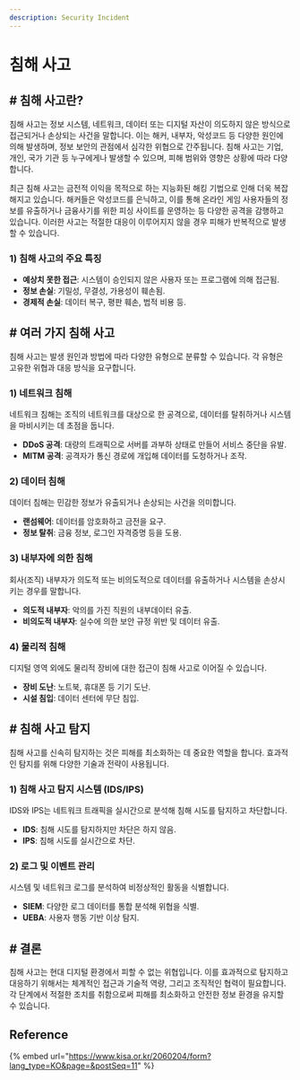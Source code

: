 ```yaml
---
description: Security Incident
---
```


# 침해 사고

## # 침해 사고란?

침해 사고는 정보 시스템, 네트워크, 데이터 또는 디지털 자산이 의도하지 않은 방식으로 접근되거나 손상되는 사건을 말합니다. 이는 해커, 내부자, 악성코드 등 다양한 원인에 의해 발생하며, 정보 보안의 관점에서 심각한 위협으로 간주됩니다. 침해 사고는 기업, 개인, 국가 기관 등 누구에게나 발생할 수 있으며, 피해 범위와 영향은 상황에 따라 다양합니다.

최근 침해 사고는 금전적 이익을 목적으로 하는 지능화된 해킹 기법으로 인해 더욱 복잡해지고 있습니다. 해커들은 악성코드를 은닉하고, 이를 통해 온라인 게임 사용자들의 정보를 유출하거나 금융사기를 위한 피싱 사이트를 운영하는 등 다양한 공격을 감행하고 있습니다. 이러한 사고는 적절한 대응이 이루어지지 않을 경우 피해가 반복적으로 발생할 수 있습니다.

### 1)  침해 사고의 주요 특징

* **예상치 못한 접근**: 시스템이 승인되지 않은 사용자 또는 프로그램에 의해 접근됨.
* **정보 손실**: 기밀성, 무결성, 가용성이 훼손됨.
* **경제적 손실**: 데이터 복구, 평판 훼손, 법적 비용 등.



## # 여러 가지 침해 사고

침해 사고는 발생 원인과 방법에 따라 다양한 유형으로 분류할 수 있습니다. 각 유형은 고유한 위협과 대응 방식을 요구합니다.

### 1) 네트워크 침해

네트워크 침해는 조직의 네트워크를 대상으로 한 공격으로, 데이터를 탈취하거나 시스템을 마비시키는 데 초점을 둡니다.

* **DDoS 공격**: 대량의 트래픽으로 서버를 과부하 상태로 만들어 서비스 중단을 유발.
* **MITM 공격**: 공격자가 통신 경로에 개입해 데이터를 도청하거나 조작.

### 2) 데이터 침해

데이터 침해는 민감한 정보가 유출되거나 손상되는 사건을 의미합니다.

* **랜섬웨어**: 데이터를 암호화하고 금전을 요구.
* **정보 탈취**: 금융 정보, 로그인 자격증명 등을 도용.

### 3) 내부자에 의한 침해

회사(조직) 내부자가 의도적 또는 비의도적으로 데이터를 유출하거나 시스템을 손상시키는 경우를 말합니다.

* **의도적 내부자**: 악의를 가진 직원의 내부데이터 유출.
* **비의도적 내부자**: 실수에 의한 보안 규정 위반 및 데이터 유출.

### 4) 물리적 침해

디지털 영역 외에도 물리적 장비에 대한 접근이 침해 사고로 이어질 수 있습니다.

* **장비 도난**: 노트북, 휴대폰 등 기기 도난.
* **시설 침입**: 데이터 센터에 무단 침입.



## # 침해 사고 탐지

침해 사고를 신속히 탐지하는 것은 피해를 최소화하는 데 중요한 역할을 합니다. 효과적인 탐지를 위해 다양한 기술과 전략이 사용됩니다.

### 1) 침해 사고 탐지 시스템 (IDS/IPS)

IDS와 IPS는 네트워크 트래픽을 실시간으로 분석해 침해 시도를 탐지하고 차단합니다.

* **IDS**: 침해 시도를 탐지하지만 차단은 하지 않음.
* **IPS**: 침해 시도를 실시간으로 차단.

### 2) 로그 및 이벤트 관리

시스템 및 네트워크 로그를 분석하여 비정상적인 활동을 식별합니다.

* **SIEM**: 다양한 로그 데이터를 통합 분석해 위협을 식별.
* **UEBA**: 사용자 행동 기반 이상 탐지.



## # 결론

침해 사고는 현대 디지털 환경에서 피할 수 없는 위협입니다. 이를 효과적으로 탐지하고 대응하기 위해서는 체계적인 접근과 기술적 역량, 그리고 조직적인 협력이 필요합니다. 각 단계에서 적절한 조치를 취함으로써 피해를 최소화하고 안전한 정보 환경을 유지할 수 있습니다.



## Reference

{% embed url="https://www.kisa.or.kr/2060204/form?lang_type=KO&page=&postSeq=11" %}
